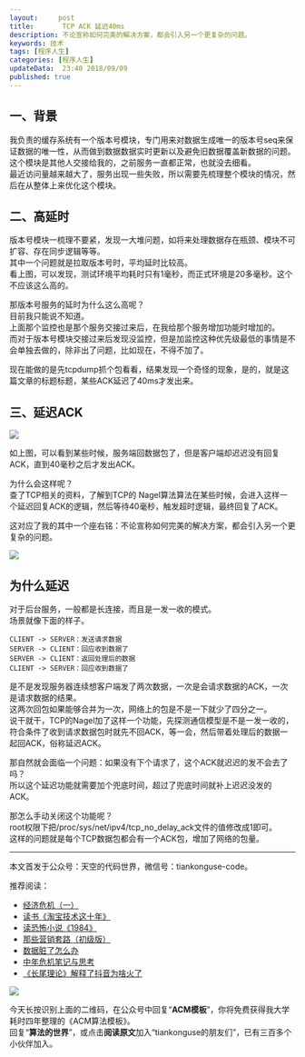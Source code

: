 ```yaml
---   
layout:     post  
title:       TCP ACK 延迟40ms  
description: 不论宣称如何完美的解决方案，都会引入另一个更复杂的问题。      
keywords: 技术 
tags: [程序人生]  
categories: [程序人生]  
updateData:  23:40 2018/09/09   
published: true   
---  
```


 


## 一、背景

我负责的缓存系统有一个版本号模块，专门用来对数据生成唯一的版本号seq来保证数据的唯一性，从而做到数据数据实时更新以及避免旧数据覆盖新数据的问题。    
这个模块是其他人交接给我的，之前服务一直都正常，也就没去细看。  
最近访问量越来越大了，服务出现一些失败，所以需要先梳理整个模块的情况，然后在从整体上来优化这个模块。  


## 二、高延时  



版本号模块一梳理不要紧，发现一大堆问题，如将来处理数据存在瓶颈、模块不可扩容、存在同步逻辑等等。    
其中一个问题就是拉取版本号时，平均延时比较高。   
看上图，可以发现，测试环境平均耗时只有1毫秒，而正式环境是20多毫秒。这个不应该这么高的。  


那版本号服务的延时为什么这么高呢？   
目前我只能说不知道。   
上面那个监控也是那个服务交接过来后，在我给那个服务增加功能时增加的。   
而对于版本号模块交接过来后发现没监控，但是加监控这种优先级最低的事情是不会单独去做的，除非出了问题，比如现在，不得不加了。     

现在能做的是先tcpdump抓个包看看，结果发现一个奇怪的现象，是的，就是这篇文章的标题标题，某些ACK延迟了40ms才发出来。   


## 三、延迟ACK  

![](https://res2018.tiankonguse.com/images/2018/09/tcp-delay.png)  


如上图，可以看到某些时候，服务端回数据包了，但是客户端却迟迟没有回复ACK，直到40毫秒之后才发出ACK。  


为什么会这样呢？    
查了TCP相关的资料，了解到TCP的 Nagel算法算法在某些时候，会进入这样一个延迟回复ACK的逻辑，然后等待40毫秒，触发超时逻辑，最终回复了ACK。  


这对应了我的其中一个座右铭：不论宣称如何完美的解决方案，都会引入另一个更复杂的问题。  


![](https://res2018.tiankonguse.com/images/tiankonguse-code.gif) 


## 为什么延迟


对于后台服务，一般都是长连接，而且是一发一收的模式。  
场景就像下面的样子。  


```
CLIENT -> SERVER：发送请求数据  
SERVER -> CLIENT：回应收到数据了  
SERVER -> CLIENT：返回处理后的数据  
CLIENT -> SERVER：回应收到数据了  
```  


是不是发现服务器连续想客户端发了两次数据，一次是会请求数据的ACK，一次是请求数据的结果。  
这两次回包如果能够合并为一次，网络上的包是不是一下就少了四分之一。  
说干就干，TCP的Nagel加了这样一个功能，先探测通信模型是不是一发一收的，符合条件了收到请求数据包时就先不回ACK，等一会，然后带着处理后的数据一起回ACK，俗称延迟ACK。  


那自然就会面临一个问题：如果没有下个请求了，这个ACK就迟迟的发不会去了吗？    
所以这个延迟功能就需要加个兜底时间，超过了兜底时间就补上迟迟没发的ACK。   


那怎么手动关闭这个功能呢？  
root权限下把/proc/sys/net/ipv4/tcp_no_delay_ack文件的值修改成1即可。   
这样的问题就是每个TCP数据包都会有一个ACK包，增加了网络的包量。   




---


本文首发于公众号：天空的代码世界，微信号：tiankonguse-code。  


推荐阅读：  


* [经济危机（一）](https://mp.weixin.qq.com/s/hxO7oR8cLljSClYS-yE6pw)   
* [读书《淘宝技术这十年》](https://mp.weixin.qq.com/s/IeOQGh22U_1TPrf6sYYTkQ)   
* [读恐怖小说《1984》](https://mp.weixin.qq.com/s/q7HL5o_R5cqJc0b9Ll7EMw)    
* [那些营销套路（初级版）](https://mp.weixin.qq.com/s/xdvqZo9ll6kaL66Cdx)   
* [数据脏了怎么办](https://mp.weixin.qq.com/s/Blw4yxmIsE51dzzbNcfFbg)    
* [中年危机笔记与思考](https://mp.weixin.qq.com/s/dFzDtZS0JN6hhpc1DF-e_g)     
* [《长尾理论》解释了抖音为啥火了](https://mp.weixin.qq.com/s/sFWtMYj_WOKdgjolo7T56A)  



![](https://res2018.tiankonguse.com/images/tiankonguse-support.png)   


今天长按识别上面的二维码，在公众号中回复“**ACM模板**”，你将免费获得我大学耗时四年整理的《ACM算法模板》。  
回复“**算法的世界**”，或点击**阅读原文**加入“tiankonguse的朋友们”，已有三百多个小伙伴加入。  



